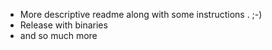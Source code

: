 - More descriptive readme along with some instructions . ;-)
- Release with binaries
- and so much more
